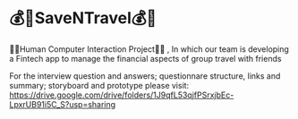 # 💰👫SaveNTravel💰👫
 🤖👨Human Computer Interaction Project🤖👨 , In which our team is developing a Fintech app to manage the financial aspects of group travel with friends


For the interview question and answers; questionnare structure, links and summary; storyboard and prototype please visit: https://drive.google.com/drive/folders/1J9qfL53qjfPSrxjbEc-LpxrUB91i5C_S?usp=sharing

